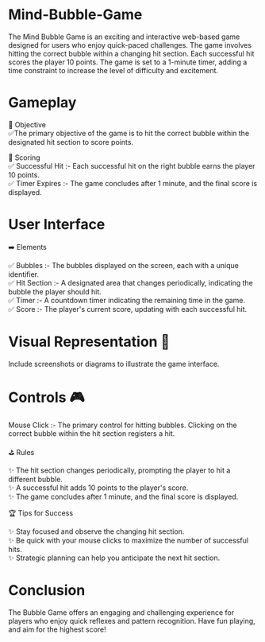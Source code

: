 # Mind-Bubble-Game
The Mind Bubble Game is an exciting and interactive web-based game designed for users who enjoy quick-paced challenges.
The game involves hitting the correct bubble within a changing hit section. Each successful hit scores the player 10 points.
The game is set to a 1-minute timer, adding a time constraint to increase the level of difficulty and excitement.

# Gameplay
🌟 Objective<br>
✅The primary objective of the game is to hit the correct bubble within the designated hit section to score points.<br>

🌟 Scoring<br>
✅ Successful Hit :- Each successful hit on the right bubble earns the player 10 points.<br>
✅ Timer Expires :- The game concludes after 1 minute, and the final score is displayed.<br>

# User Interface<br>
➡️ Elements<br>

✅ Bubbles :- The bubbles displayed on the screen, each with a unique identifier.<br>
✅ Hit Section :- A designated area that changes periodically, indicating the bubble the player should hit.<br>
✅ Timer :- A countdown timer indicating the remaining time in the game.<br>
✅ Score :- The player's current score, updating with each successful hit.<br>

# Visual Representation 🎥
Include screenshots or diagrams to illustrate the game interface.

# Controls 🎮
Mouse Click :- The primary control for hitting bubbles. Clicking on the correct bubble within the hit section registers a hit.<br>

⛳ Rules<br>

✨ The hit section changes periodically, prompting the player to hit a different bubble.<br>
✨ A successful hit adds 10 points to the player's score.<br>
✨ The game concludes after 1 minute, and the final score is displayed.<br>

🏆 Tips for Success<br>

✨ Stay focused and observe the changing hit section.<br>
✨ Be quick with your mouse clicks to maximize the number of successful hits.<br>
✨ Strategic planning can help you anticipate the next hit section.<br>

# Conclusion
The Bubble Game offers an engaging and challenging experience for players who enjoy quick reflexes and pattern recognition. Have fun playing, and aim for the highest score!

